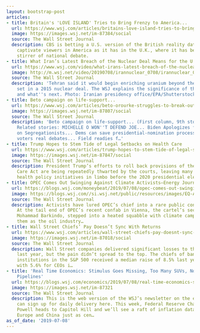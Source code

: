 ```yaml
---
layout: bootstrap-post
articles:
- title: Britain's 'LOVE ISLAND' Tries to Bring Frenzy to America...
  url: https://www.wsj.com/articles/britains-love-island-tries-to-bring-its-frenzy-to-america-11562590800
  image: https://images.wsj.net/im-87384/social
  source: The Wall Street Journal
  description: CBS is betting a U.S. version of the British reality dating show can
    captivate viewers in America as it has in the U.K., where it has become a surprising
    stirrer of national debate.
- title: What Iran’s Latest Breach of the Nuclear Deal Means for the U.S.
  url: https://www.wsj.com/video/what-irans-latest-breach-of-the-nuclear-deal-means-for-the-us/FE3FF621-6891-4FC3-9524-E20D02ED3CA0.html
  image: http://m.wsj.net/video/20190708/irannuclear_0708/irannuclear_0708_1280x720.jpg
  source: The Wall Street Journal
  description: 'Tehran said it would begin enriching uranium beyond the 3.67% limit
    set in a 2015 nuclear deal. The WSJ explains the significance of the violation
    and what''s next. Photo: Iranian presidency office/EPA/Shutterstock'
- title: Beto campaign on life-support...
  url: https://www.wsj.com/articles/beto-orourke-struggles-to-break-out-of-crowded-democratic-field-11562586885
  image: https://images.wsj.net/im-87807/social
  source: The Wall Street Journal
  description: 'Beto campaign on life-support... (First column, 9th story, link )
    Related stories: MICHELLE O WON''T DEFEND JOE... Biden Apologizes for Remarks
    on Segregationists... Dems can save presidential-nomination process by giving
    voters real debates... Field readies f…'
- title: Trump Hopes to Stem Tide of Legal Setbacks on Health Care
  url: https://www.wsj.com/articles/trump-hopes-to-stem-tide-of-legal-setbacks-on-health-care-11562583605
  image: https://images.wsj.net/im-87847/social
  source: The Wall Street Journal
  description: President Trump’s efforts to roll back provisions of the Affordable
    Care Act are being repeatedly thwarted by the courts, leaving many of his key
    health policy initiatives in limbo before the 2020 presidential election.
- title: OPEC Comes Out Swinging Against Climate Activists—Energy Journal
  url: https://blogs.wsj.com/moneybeat/2019/07/08/opec-comes-out-swinging-against-climate-activists-energy-journal/
  image: https://blogs.wsj.com//si.wsj.net/public/resources/images/EQ-AC017_OPECBO_P_20190627135615.jpg
  source: The Wall Street Journal
  description: Activists have lured OPEC’s chief into a rare public confrontation.
    At the tail end of OPEC’s recent confab in Vienna, the cartel’s secretary general,
    Mohammad Barkindo, stepped into a heated squabble with climate campaigners, casting
    them as the oil industry…
- title: Wall Street Chiefs’ Pay Doesn’t Sync With Returns
  url: https://www.wsj.com/articles/wall-street-chiefs-pay-doesnt-sync-with-returns-11562580018
  image: https://images.wsj.net/im-87018/social
  source: The Wall Street Journal
  description: Wall Street companies delivered significant losses to their shareholders
    last year, but the pain didn’t spread to the top. The chiefs of banking and financial
    institutions in the S&P 500 received a median raise of 8.5% last year, compared
    with 5.6% for CEOs i…
- title: 'Real Time Economics: Stimulus Goes Missing, Too Many SUVs, Not Enough Gas
    Pipelines'
  url: https://blogs.wsj.com/economics/2019/07/08/real-time-economics-stimulus-goes-missing-too-many-suvs-not-enough-gas-pipelines/
  image: https://images.wsj.net/im-87321
  source: The Wall Street Journal
  description: This is the web version of the WSJ’s newsletter on the economy. You
    can sign up for daily delivery here. This week, Federal Reserve Chairman Jerome
    Powell heads to Capitol Hill and we’ll see a raft of inflation data from the U.S.,
    Europe and China just as cen…
as_of_date: '2019-07-08'
---
```


